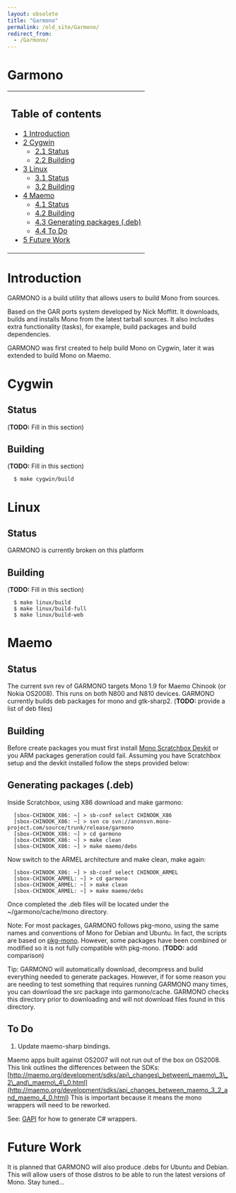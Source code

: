 ```yaml
---
layout: obsolete
title: "Garmono"
permalink: /old_site/Garmono/
redirect_from:
  - /Garmono/
---
```


Garmono
=======

<table>
<col width="100%" />
<tbody>
<tr class="odd">
<td align="left"><h2>Table of contents</h2>
<ul>
<li><a href="#introduction">1 Introduction</a></li>
<li><a href="#cygwin">2 Cygwin</a>
<ul>
<li><a href="#status">2.1 Status</a></li>
<li><a href="#building">2.2 Building</a></li>
</ul></li>
<li><a href="#linux">3 Linux</a>
<ul>
<li><a href="#status_2">3.1 Status</a></li>
<li><a href="#building_2">3.2 Building</a></li>
</ul></li>
<li><a href="#maemo">4 Maemo</a>
<ul>
<li><a href="#status_3">4.1 Status</a></li>
<li><a href="#building_3">4.2 Building</a></li>
<li><a href="#generating-packages-deb">4.3 Generating packages (.deb)</a></li>
<li><a href="#to-do">4.4 To Do</a></li>
</ul></li>
<li><a href="#future-work">5 Future Work</a></li>
</ul></td>
</tr>
</tbody>
</table>

Introduction
============

GARMONO is a build utility that allows users to build Mono from sources.

Based on the GAR ports system developed by Nick Moffitt. It downloads, builds and installs Mono from the latest tarball sources. It also includes extra functionality (tasks), for example, build packages and build dependencies.

GARMONO was first created to help build Mono on Cygwin, later it was extended to build Mono on Maemo.

Cygwin
======

Status
------

(**TODO:** Fill in this section)

Building
--------

(**TODO:** Fill in this section)

      $ make cygwin/build

Linux
=====

Status
------

GARMONO is currently broken on this platform

Building
--------

(**TODO:** Fill in this section)

      $ make linux/build
      $ make linux/build-full
      $ make linux/build-web

Maemo
=====

Status
------

The current svn rev of GARMONO targets Mono 1.9 for Maemo Chinook (or Nokia OS2008). This runs on both N800 and N810 devices. GARMONO currently builds deb packages for mono and gtk-sharp2. (**TODO:** provide a list of deb files)

Building
--------

Before create packages you must first install [Mono Scratchbox Devkit]({{site.github.url}}/old_site/Scratchbox "Scratchbox") or you ARM packages generation could fail. Assuming you have Scratchbox setup and the devkit installed follow the steps provided below:

Generating packages (.deb)
--------------------------

Inside Scratchbox, using X86 download and make garmono:

      [sbox-CHINOOK_X86: ~] > sb-conf select CHINOOK_X86
      [sbox-CHINOOK_X86: ~] > svn co svn://anonsvn.mono-project.com/source/trunk/release/garmono
      [sbox-CHINOOK_X86: ~] > cd garmono
      [sbox-CHINOOK_X86: ~] > make clean
      [sbox-CHINOOK_X86: ~] > make maemo/debs

Now switch to the ARMEL architecture and make clean, make again:

      [sbox-CHINOOK_X86: ~] > sb-conf select CHINOOK_ARMEL
      [sbox-CHINOOK_ARMEL: ~] > cd garmono
      [sbox-CHINOOK_ARMEL: ~] > make clean
      [sbox-CHINOOK_ARMEL: ~] > make maemo/debs

Once completed the .deb files will be located under the \~/garmono/cache/mono directory.

Note: For most packages, GARMONO follows pkg-mono, using the same names and conventions of Mono for Debian and Ubuntu. In fact, the scripts are based on [pkg-mono](http://pkg-mono.alioth.debian.org/). However, some packages have been combined or modified so it is not fully compatible with pkg-mono. (**TODO:** add comparison)

Tip: GARMONO will automatically download, decompress and build everything needed to generate packages. However, if for some reason you are needing to test something that requires running GARMONO many times, you can download the src package into garmono/cache. GARMONO checks this directory prior to downloading and will not download files found in this directory.

To Do
-----

1. Update maemo-sharp bindings.

Maemo apps built against OS2007 will not run out of the box on OS2008. This link outlines the differences between the SDKs: [http://maemo.org/development/sdks/api\_changes\_between\_maemo\_3\_2\_and\_maemo\_4\_0.html](http://maemo.org/development/sdks/api_changes_between_maemo_3_2_and_maemo_4_0.html) This is important because it means the mono wrappers will need to be reworked.

See: [GAPI]({{site.github.url}}/old_site/GAPI "GAPI") for how to generate C\# wrappers.

Future Work
===========

It is planned that GARMONO will also produce .debs for Ubuntu and Debian. This will allow users of those distros to be able to run the latest versions of Mono. Stay tuned...

